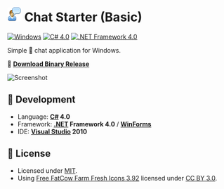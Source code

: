 # ![Icon](./icon.png?raw=true) Chat Starter (Basic)

[![Windows](https://img.shields.io/badge/Windows-blue?logo=windows)](https://github.com/topics/windows)
[![C# 4.0](https://img.shields.io/badge/C%23-4.0-blue?logo=c-sharp)](https://github.com/topics/csharp)
[![.NET Framework 4.0](https://img.shields.io/badge/.NET%20Framework-4.0-blue?logo=dot-net)](https://github.com/topics/dotnet)

Simple 💬 chat application for Windows.

:floppy_disk: [**Download Binary Release**](./Chat%20Starter%20Basic/bin/Release/ChatStarterBasic.exe?raw=true)

![Screenshot](./screenshot.png?raw=true)

## :rocket: Development
- Language: **[C#](https://github.com/dotnet/csharplang) 4.0**
- Framework: **[.NET](https://github.com/dotnet) Framework 4.0** / **[WinForms](https://github.com/dotnet/winforms)**
- IDE: **[Visual Studio](https://github.com/microsoft) 2010**

## :page_facing_up: License
- Licensed under [MIT](./LICENSE).
- Using [Free FatCow Farm Fresh Icons 3.92](http://www.fatcow.com/free-icons) licensed under [CC BY 3.0](https://creativecommons.org/licenses/by/3.0/us).